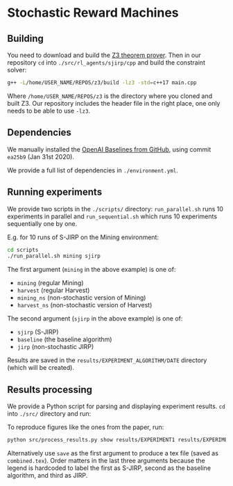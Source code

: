 # Stochastic Reward Machines

## Building

You need to download and build the [Z3 theorem prover](https://github.com/Z3Prover/z3). Then in our repository `cd` into `./src/rl_agents/sjirp/cpp` and build the constraint solver:

```bash
g++ -L/home/USER_NAME/REPOS/z3/build -lz3 -std=c++17 main.cpp
```

Where `/home/USER_NAME/REPOS/z3` is the directory where you cloned and built Z3. Our repository includes the header file in the right place, one only needs to be able to use `-lz3`.

## Dependencies

We manually installed the [OpenAI Baselines from GitHub](https://github.com/openai/baselines), using commit `ea25b9` (Jan 31st 2020).

We provide a full list of dependencies in `./environment.yml`.

## Running experiments

We provide two scripts in the `./scripts/` directory: `run_parallel.sh` runs 10 experiments in parallel and `run_sequential.sh` which runs 10 experiments sequentially one by one.

E.g. for 10 runs of S-JIRP on the Mining environment:

```bash
cd scripts
./run_parallel.sh mining sjirp
```

The first argument (`mining` in the above example) is one of:

 - `mining` (regular Mining)
 - `harvest` (regular Harvest)
 - `mining_ns` (non-stochastic version of Mining)
 - `harvest_ns` (non-stochastic version of Harvest)

The second argument (`sjirp` in the above example) is one of:

 - `sjirp` (S-JIRP)
 - `baseline` (the baseline algorithm)
 - `jirp` (non-stochastic JIRP)

Results are saved in the `results/EXPERIMENT_ALGORITHM/DATE` directory (which will be created).

## Results processing

We provide a Python script for parsing and displaying experiment results. `cd` into `./src/` directory and run:

To reproduce figures like the ones from the paper, run:

```bash
python src/process_results.py show results/EXPERIMENT1 results/EXPERIMENT2 results/EXPERIMENT3
```

Alternatively use `save` as the first argument to produce a tex file (saved as `combined.tex`). Order matters in the last three arguments because the legend is hardcoded to label the first as S-JIRP, second as the baseline algorithm, and third as JIRP.

